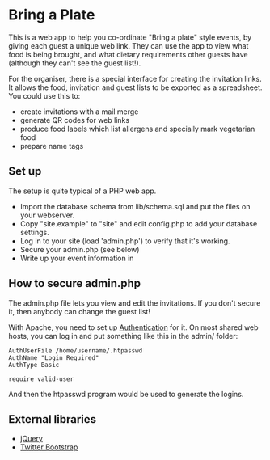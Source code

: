 Bring a Plate
=============
This is a web app to help you co-ordinate "Bring a plate" style events, by giving each guest a unique web link. They can use the app to view what food is being brought, and what dietary requirements other guests have (although they can't see the guest list!).

For the organiser, there is a special interface for creating the invitation links. It allows the food, invitation and guest lists to be exported as a spreadsheet. You could use this to:
- create invitations with a mail merge
- generate QR codes for web links
- produce food labels which list allergens and specially mark vegetarian food
- prepare name tags

Set up
------
The setup is quite typical of a PHP web app.
- Import the database schema from lib/schema.sql and put the files on your webserver.
- Copy "site.example" to "site" and edit config.php to add your database settings.
- Log in to your site (load 'admin.php') to verify that it's working.
- Secure your admin.php (see below)
- Write up your event information in 

How to secure admin.php
-----------------------
The admin.php file lets you view and edit the invitations. If you don't secure it, then anybody can change the guest list!

With Apache, you need to set up [Authentication](http://httpd.apache.org/docs/current/howto/auth.html) for it. On most shared web hosts, you can log in and put something like this in the admin/ folder:

    AuthUserFile /home/username/.htpasswd
    AuthName "Login Required"
    AuthType Basic

    require valid-user

And then the htpasswd program would be used to generate the logins.

External libraries
------------------
- [jQuery](http://jquery.com/)
- [Twitter Bootstrap](http://getbootstrap.com/)
